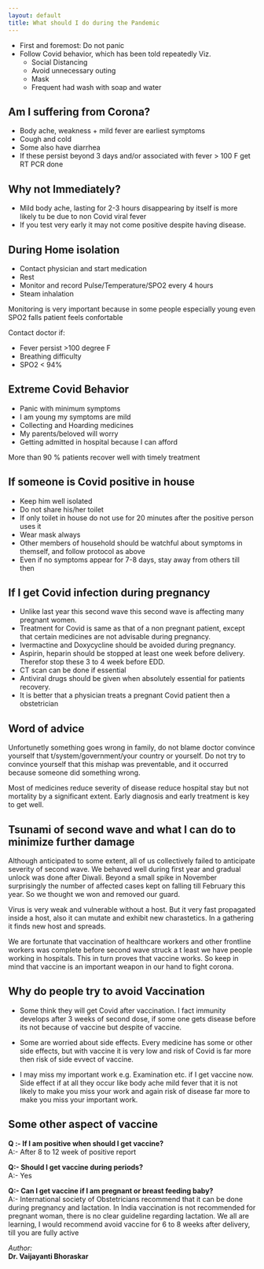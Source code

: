 ```yaml
---
layout: default
title: What should I do during the Pandemic
---
```


- First and foremost: Do not panic
- Follow Covid behavior, which has been told repeatedly Viz.
  - Social Distancing
  - Avoid unnecessary outing
  - Mask
  - Frequent had wash with soap and water

## Am I suffering from Corona?

- Body ache, weakness + mild fever are earliest symptoms
- Cough and cold
- Some also have diarrhea
- If these persist beyond 3 days and/or associated with fever &gt; 100 F get RT PCR done

## Why not Immediately?

- Mild body ache, lasting for 2-3 hours disappearing by itself is more likely tu be due to non Covid viral fever
- If you test very early it may not come positive despite having disease.

## During Home isolation

- Contact physician and start medication
- Rest
- Monitor and record Pulse/Temperature/SPO2 every 4 hours
- Steam inhalation

Monitoring is very important because in some people especially young even SPO2 falls patient feels confortable

Contact doctor if:

- Fever persist &gt;100 degree F
- Breathing difficulty
- SPO2 &lt; 94%

## Extreme Covid Behavior
- Panic with minimum symptoms
- I am young my symptoms are mild
- Collecting and Hoarding medicines
- My parents/beloved will worry
- Getting admitted in hospital because I can afford

More than 90 % patients recover well with timely treatment

## If someone is Covid positive in house

- Keep him well isolated
- Do not share his/her toilet
- If only toilet in house do not use for 20 minutes after the positive person uses it
- Wear mask always
- Other members of household should be watchful about symptoms in themself, and follow protocol as above
- Even if no symptoms appear for 7-8 days, stay away from others till then

## If I get Covid infection during pregnancy

- Unlike last year this second wave this second wave is affecting many pregnant women.
- Treatment for Covid is same as that of a non pregnant patient, except that certain medicines are not advisable during pregnancy.
- Ivermactine and Doxycycline should be avoided during pregnancy.
- Aspirin, heparin should be stopped at least one week before delivery. Therefor stop these 3 to 4 week before EDD.
- CT scan can be done if essential
- Antiviral drugs should be given when absolutely essential for patients recovery.
- It is better that a physician treats a pregnant Covid patient then a obstetrician

## Word of advice

Unfortunetly something goes wrong in family, do not blame doctor convince yourself that t/system/government/your country or yourself. Do not try to convince yourself that this mishap was preventable, and it occurred because someone did something wrong.

Most of medicines reduce severity of disease reduce hospital stay but not mortality by a significant extent. Early diagnosis and early treatment is key to get well.

## Tsunami of second wave and what I can do to minimize further damage

Although anticipated to some extent, all of us collectively failed to anticipate severity of second wave. We behaved well during first year and gradual unlock was done after Diwali. Beyond a small spike in November surprisingly the number of affected cases kept on falling till February this year. So we thought we won and removed our guard.

Virus is very weak and vulnerable without a host. But it very fast propagated inside a host, also it can mutate and exhibit new charastetics. In a gathering it finds new host and spreads.

We are fortunate that vaccination of healthcare workers and other frontline workers was complete before second wave struck a t least we have people working in hospitals. This in turn proves that vaccine works. So keep in mind that vaccine is an important weapon in our hand to fight corona.

## Why do people try to avoid Vaccination

- Some think they will get Covid after vaccination. I fact immunity develops after 3 weeks of second dose, if some one gets disease before its not because of vaccine but despite of vaccine.

- Some are worried about side effects. Every medicine has some or other side effects, but with vaccine it is very low and risk of Covid is far more then risk of side evvect of vaccine.
- I may miss my important work e.g. Examination etc. if I get vaccine now. Side effect if at all they occur like body ache mild fever that it is not likely to make you miss your work and again risk of disease far more to make you miss your important work.

## Some other aspect of vaccine

**Q :- If I am positive when should I get vaccine?**<br/>
A:- After 8 to 12 week of positive report


**Q:- Should I get vaccine during periods?**<br/>
A:- Yes


**Q:- Can I get vaccine if I am pregnant or breast feeding baby?**<br/>
A:- International society of Obstetricians recommend that it can be done during pregnancy and lactation. In India vaccination is not recommended for pregnant woman, there is no clear guideline regarding lactation. We all are learning, I would recommend avoid vaccine for 6 to 8 weeks after delivery, till you are fully active

*Author:*<br/>
**Dr. Vaijayanti Bhoraskar**
